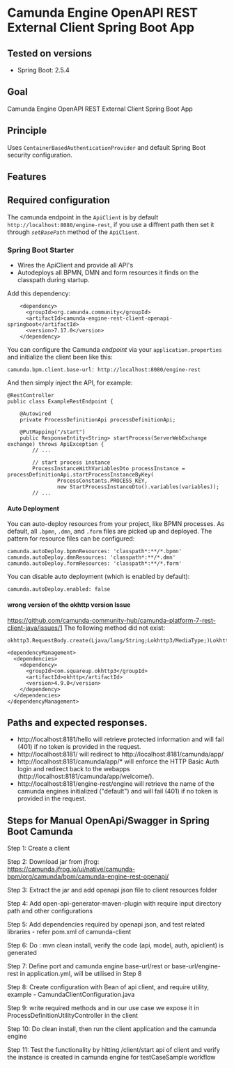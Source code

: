 # Camunda Engine OpenAPI REST External Client Spring Boot App

## Tested on versions

* Spring Boot: 2.5.4

## Goal

Camunda Engine OpenAPI REST External Client Spring Boot App

## Principle

Uses `ContainerBasedAuthenticationProvider` and default Spring Boot security configuration.

## Features



## Required configuration

The camunda endpoint in the `ApiClient` is by default `http://localhost:8080/engine-rest`, if you use a diffrent path then set it through *`setBasePath`* method of the `ApiClient`.

### Spring Boot Starter

* Wires the ApiClient and provide all API's
* Autodeploys all BPMN, DMN and form resources it finds on the classpath during startup.

Add this dependency:

```
    <dependency>
      <groupId>org.camunda.community</groupId>
      <artifactId>camunda-engine-rest-client-openapi-springboot</artifactId>
      <version>7.17.0</version>
    </dependency>
```

You can configure the Camunda *endpoint* via your `application.properties` and initialize the client been like this:

```
camunda.bpm.client.base-url: http://localhost:8080/engine-rest
```

And then simply inject the API, for example:

```
@RestController
public class ExampleRestEndpoint {

    @Autowired
    private ProcessDefinitionApi processDefinitionApi;

    @PutMapping("/start")
    public ResponseEntity<String> startProcess(ServerWebExchange exchange) throws ApiException {
        // ...

        // start process instance
        ProcessInstanceWithVariablesDto processInstance = processDefinitionApi.startProcessInstanceByKey(
                ProcessConstants.PROCESS_KEY,
                new StartProcessInstanceDto().variables(variables));
        // ...
```
#### Auto Deployment

You can auto-deploy resources from your project, like BPMN processes. As default, all `.bpmn`, `.dmn`, and `.form` files are picked up and deployed. The pattern for resource files can be configured:

```
camunda.autoDeploy.bpmnResources: 'classpath*:**/*.bpmn'
camunda.autoDeploy.dmnResources: 'classpath*:**/*.dmn'
camunda.autoDeploy.formResources: 'classpath*:**/*.form'
```

You can disable auto deployment (which is enabled by default):

```
camunda.autoDeploy.enabled: false
```

#### wrong version of the okhttp version Issue
https://github.com/camunda-community-hub/camunda-platform-7-rest-client-java/issues/1
The following method did not exist:

    okhttp3.RequestBody.create(Ljava/lang/String;Lokhttp3/MediaType;)Lokhttp3/RequestBody;

```
<dependencyManagement>
  <dependencies>
    <dependency>
      <groupId>com.squareup.okhttp3</groupId>
      <artifactId>okhttp</artifactId>
      <version>4.9.0</version>
    </dependency>
  </dependencies>
</dependencyManagement>
```

## Paths and expected responses.

* http://localhost:8181/hello will retrieve protected information and will fail (401) if no token is provided in the request.
* http://localhost:8181/ will redirect to http://localhost:8181/camunda/app/
* http://localhost:8181/camunda/app/* will enforce the HTTP Basic Auth login and redirect back to the webapps (http://localhost:8181/camunda/app/welcome/).
* http://localhost:8181/engine-rest/engine will retrieve the name of the camunda engines initialized ("default") and will fail (401) if no token is provided in the request.


## Steps for Manual OpenApi/Swagger in Spring Boot Camunda

Step 1: Create a client

Step 2: Download jar from jfrog: https://camunda.jfrog.io/ui/native/camunda-bpm/org/camunda/bpm/camunda-engine-rest-openapi/

Step 3: Extract the jar and add openapi json file to client resources folder

Step 4: Add open-api-generator-maven-plugin with require input directory path and other configurations

Step 5: Add dependencies required by openapi json, and test related libraries - refer pom.xml of camunda-client

Step 6: Do : mvn clean install, verify the code (api, model, auth, apiclient) is generated

Step 7: Define port and camunda engine base-url/rest or base-url/engine-rest in application.yml, will be utilised in Step 8

Step 8: Create configuration with Bean of api client, and require utility, example - CamundaClientConfiguration.java

Step 9: write required methods and in our use case we expose it in ProcessDefinitionUtilityController in the client

Step 10: Do clean install, then run the client application and the camunda engine

Step 11: Test the functionality by hitting /client/start api of client and verify the instance is created in camunda engine for testCaseSample workflow
